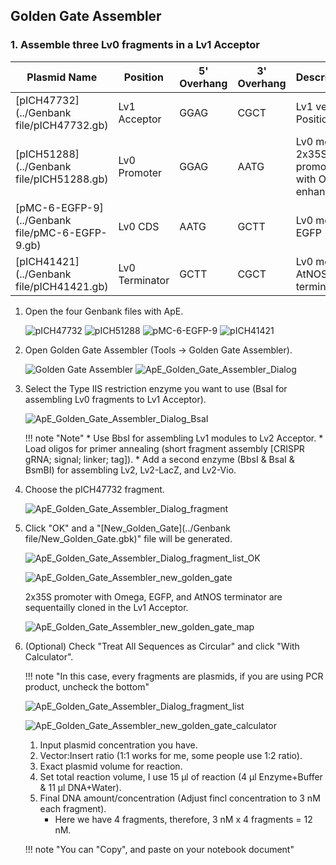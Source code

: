 ## **Golden Gate Assembler**

### **1. Assemble three Lv0 fragments in a Lv1 Acceptor**
| Plasmid Name   | Position       | 5' Overhang | 3' Overhang | Description                             |
|----------------|----------------|-------------|-------------|-----------------------------------------|
| [pICH47732](../Genbank file/pICH47732.gb)      | Lv1 Acceptor   | GGAG        | CGCT        | Lv1 vector. Position 1.                 |
| [pICH51288](../Genbank file/pICH51288.gb)      | Lv0 Promoter   | GGAG        | AATG        | Lv0 module 2x35S promoter with Omega enhancer |
| [pMC-6-EGFP-9](../Genbank file/pMC-6-EGFP-9.gb) | Lv0 CDS        | AATG        | GCTT        | Lv0 module EGFP                         |
| [pICH41421](../Genbank file/pICH41421.gb)      | Lv0 Terminator | GCTT        | CGCT        | Lv0 module AtNOS terminator             |

1. Open the four Genbank files with ApE.

    ![pICH47732](../../../Img/pICH47732.svg)
    ![pICH51288](../../../Img/pICH51288.svg)
    ![pMC-6-EGFP-9](../../../Img/pMC-6-EGFP-9.svg)
    ![pICH41421](../../../Img/pICH41421.svg)

2. Open Golden Gate Assembler (Tools -> Golden Gate Assembler).

    ![Golden Gate Assembler](../../../Img/ApE_Golden_Gate_Assembler.png)
    ![ApE_Golden_Gate_Assembler_Dialog](../../../Img/ApE_Golden_Gate_Assembler_Dialog.png)

3. Select the Type IIS restriction enzyme you want to use (BsaI for assembling Lv0 fragments to Lv1 Acceptor).
       
    ![ApE_Golden_Gate_Assembler_Dialog_BsaI](../../../Img/ApE_Golden_Gate_Assembler_Dialog_BsaI.png)

    !!! note "Note"
        * Use BbsI for assembling Lv1 modules to Lv2 Acceptor.
        * Load oligos for primer annealing (short fragment assembly [CRISPR gRNA; signal; linker; tag]).
        * Add a second enzyme (BbsI & BsaI & BsmBI) for assembling Lv2, Lv2-LacZ, and Lv2-Vio.

4. Choose the pICH47732 fragment.

    ![ApE_Golden_Gate_Assembler_Dialog_fragment](../../../Img/ApE_Golden_Gate_Assembler_Dialog_fragment.png)

5. Click "OK" and a "[New_Golden_Gate](../Genbank file/New_Golden_Gate.gbk)" file will be generated.

    ![ApE_Golden_Gate_Assembler_Dialog_fragment_list_OK](../../../Img/ApE_Golden_Gate_Assembler_Dialog_fragment_list_OK.png)

    ![ApE_Golden_Gate_Assembler_new_golden_gate](../../../Img/ApE_Golden_Gate_Assembler_new_golden_gate.png)

    2x35S promoter with Omega, EGFP, and AtNOS terminator are sequentailly cloned in the Lv1 Acceptor.

    ![ApE_Golden_Gate_Assembler_new_golden_gate_map](../../../Img/ApE_Golden_Gate_Assembler_new_golden_gate_map.svg)

6. (Optional) Check "Treat All Sequences as Circular" and click "With Calculator".

    !!! note "In this case, every fragments are plasmids, if you are using PCR product, uncheck the bottom"

    ![ApE_Golden_Gate_Assembler_Dialog_fragment_list](../../../Img/ApE_Golden_Gate_Assembler_Dialog_fragment_list_circular.png)


    ![ApE_Golden_Gate_Assembler_new_golden_gate_calculator](../../../Img/ApE_Golden_Gate_Assembler_new_golden_gate_calculator.png)

    1. Input plasmid concentration you have.
    2. Vector:Insert ratio (1:1 works for me, some people use 1:2 ratio).
    3. Exact plasmid volume for reaction.
    4. Set total reaction volume, I use 15 µl of reaction (4 µl Enzyme+Buffer & 11 µl DNA+Water).
    5. Final DNA amount/concentration (Adjust fincl concentration to 3 nM each fragment).
        * Here we have 4 fragments, therefore, 3 nM x 4 fragments = 12 nM.
    
    !!! note "You can "Copy", and paste on your notebook document"
